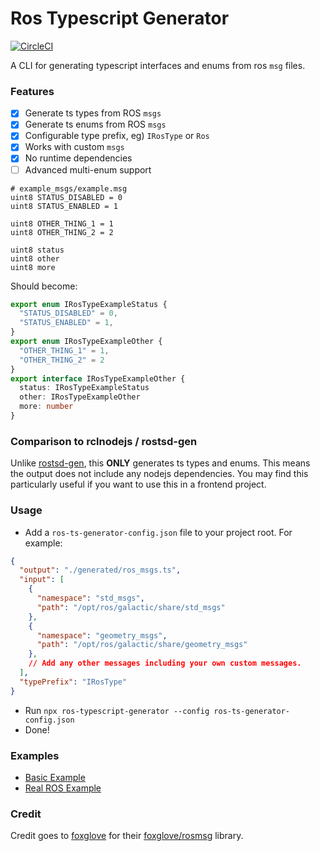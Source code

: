 # Ros Typescript Generator

[![CircleCI](https://circleci.com/gh/Greenroom-Robotics/ros-typescript-generator/tree/master.svg?style=svg)](https://circleci.com/gh/Greenroom-Robotics/ros-typescript-generator/tree/master)

A CLI for generating typescript interfaces and enums from ros `msg` files. 

### Features

- [x] Generate ts types from ROS `msgs`
- [x] Generate ts enums from ROS `msgs`
- [x] Configurable type prefix, eg) `IRosType` or `Ros`
- [x] Works with custom `msgs`
- [x] No runtime dependencies
- [ ] Advanced multi-enum support
```msg
# example_msgs/example.msg
uint8 STATUS_DISABLED = 0 
uint8 STATUS_ENABLED = 1

uint8 OTHER_THING_1 = 1
uint8 OTHER_THING_2 = 2

uint8 status
uint8 other
uint8 more
```

Should become:
```ts
export enum IRosTypeExampleStatus {
  "STATUS_DISABLED" = 0,
  "STATUS_ENABLED" = 1,
}
export enum IRosTypeExampleOther {
  "OTHER_THING_1" = 1,
  "OTHER_THING_2" = 2
}
export interface IRosTypeExampleOther {
  status: IRosTypeExampleStatus
  other: IRosTypeExampleOther
  more: number
}
```
### Comparison to rclnodejs / rostsd-gen

Unlike [rostsd-gen](https://github.com/RobotWebTools/rclnodejs/tree/develop/rostsd_gen), this **ONLY** generates ts types and enums. This means the output does not include any nodejs dependencies. You may find this particularly useful if you want to use this in a frontend project.

### Usage

- Add a `ros-ts-generator-config.json` file to your project root. For example:

```json
{
  "output": "./generated/ros_msgs.ts",
  "input": [
    {
      "namespace": "std_msgs",
      "path": "/opt/ros/galactic/share/std_msgs"
    },
    {
      "namespace": "geometry_msgs",
      "path": "/opt/ros/galactic/share/geometry_msgs"
    },
    // Add any other messages including your own custom messages.
  ],
  "typePrefix": "IRosType"
}
```
- Run `npx ros-typescript-generator --config ros-ts-generator-config.json`
- Done!

### Examples

* [Basic Example](./examples/basic)
* [Real ROS Example](./examples/real)

### Credit

Credit goes to [foxglove](https://github.com/foxglove) for their [foxglove/rosmsg](https://github.com/foxglove/rosmsg) library.